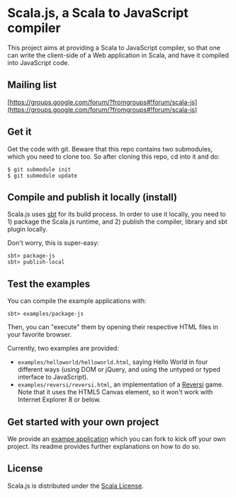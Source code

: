 # Scala.js, a Scala to JavaScript compiler

This project aims at providing a Scala to JavaScript compiler, so that one
can write the client-side of a Web application in Scala, and have it compiled
into JavaScript code.

## Mailing list

[https://groups.google.com/forum/?fromgroups#!forum/scala-js](https://groups.google.com/forum/?fromgroups#!forum/scala-js)

## Get it

Get the code with git. Beware that this repo contains two submodules, which
you need to clone too. So after cloning this repo, cd into it and do:

    $ git submodule init
    $ git submodule update

## Compile and publish it locally (install)

Scala.js uses [sbt](http://www.scala-sbt.org/) for its build process.
In order to use it locally, you need to 1) package the Scala.js runtime, and
2) publish the compiler, library and sbt plugin locally.

Don't worry, this is super-easy:

    sbt> package-js
    sbt> publish-local

## Test the examples

You can compile the example applications with:

    sbt> examples/package-js

Then, you can "execute" them by opening their respective HTML files in your
favorite browser.

Currently, two examples are provided:

*   `examples/helloworld/helloworld.html`, saying Hello World in four different
    ways (using DOM or jQuery, and using the untyped or typed interface to
    JavaScript).
*   `examples/reversi/reversi.html`, an implementation of a
    [Reversi](http://en.wikipedia.org/wiki/Reversi) game. Note that it uses the
    HTML5 Canvas element, so it won't work with Internet Explorer 8 or below.

## Get started with your own project

We provide an
[exampe application](https://github.com/sjrd/scala-js-example-app) which you
can fork to kick off your own project. Its readme provides further
explanations on how to do so.

## License

Scala.js is distributed under the
[Scala License](http://www.scala-lang.org/node/146).

